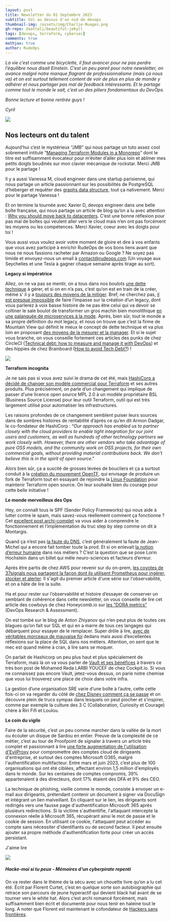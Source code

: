 ```yaml
---
layout: post
title: Newsletter du 01 Septembre 2023
subtitle: Vol au dessus d'un nid de devops	
thumbnail-img: /assets/img/Charlie-Nuages.png
gh-repo: daattali/beautiful-jekyll
tags: [devops, terraform, cybersec]
comments: true
mathjax: true
author: RudeOps
---
```


_La vie c’est comme une bicyclette, il faut avancer pour ne pas perdre l’équilibre nous disait Einstein. C’est un peu pareil pour notre newsletter, on avance malgré notre manque flagrant de professionnalisme (mais ça nous va) et on est surtout tellement content de voir de plus en plus de monde y adhérer et nous partager pas mal de feedback intéressants. Et le partage comme tout le monde le sait, c’est un des piliers fondamentaux du DevOps._

_Bonne lecture et bonne rentrée guys !_

_Cyril_  
  

![](https://storage.mlcdn.com/account_image/325165/einN7ZhLaqd0K80FTJWNQS49fb8uTD0O82bbnMiy.png)

## Nos lecteurs ont du talent

Aujourd’hui c’est le mystérieux “JMB” qui nous partage un tuto assez cool sobrement intitulé “[Managing Terraform Modules in a Monorepo](https://dragondrop.cloud/2023/07/17/managing-terraform-modules-in-a-monorepo/)” dont le titre est suffisamment évocateur pour m’éviter d’aller plus loin et abîmer mes petits doigts boudinés sur mon clavier mécanique de rockstar. Merci JMB pour le partage !

Il y a aussi Vanessa M, cloud engineer dans une startup parisienne, qui nous partage un article passionnant sur les possibilités de PostgreSQL d’héberger et requêter des  [graphs data structure](https://www.dylanpaulus.com/posts/postgres-is-a-graph-database/), tout ça nativement. Merci pour le partage Vanessa !

Et on termine la tournée avec Xavier D, devops engineer dans une belle boîte française, qui nous partage un article de blog qu’on a lu avec attention :  [Why you should move back to datacenters](https://rakkhi.substack.com/p/why-you-should-move-back-to-datacenters). C’est une bonne réflexion pour pas mal de boîtes qui veulent aller vers le cloud mais n’en ont pas forcément les moyens ou les compétences. Merci Xavier, coeur avec les doigts pour toi !  

Vous aussi vous voulez avoir votre moment de gloire et dire à vos enfants que vous avez participé à enrichir RudeOps de vos bons liens avant que nous ne nous fassions racheter par Amazon ou Google ? Ne soyez pas timide et envoyez-nous un email à  [contact@rudeops.com](mailto:contact@rudeops.com)  (Un voyage aux Seychelles et une Tesla à gagner chaque semaine après tirage au sort).  

**Legacy si impératrice**

Allez, on ne va pas se mentir, on a tous dans nos boulots  [une dette technique](https://geekflare.com/technical-debt/)  à gérer, et si on en n’a pas, c’est qu’on est en train de la créer, même s' il y a  [toujours des moyens de la mitiger](https://dev.to/alexomeyer/the-engineers-guide-to-creating-a-technical-debt-proposal-58o5). Bref, ne cherchez pas,  [il est presque impossible](https://engineering.zalando.com/posts/2021/11/technical-debt.html)  de faire l’impasse sur la création d’un legacy, dont vous parlerez à voix basse histoire de ne pas être celui qui va devoir se coltiner le sale boulot de transformer un gros machin bien monolithique  [en une palanquée de microservices à la mode](https://www.guava.blue/2021/09/28/switching-from-monolithic-to-microservices-is-it-worth-the-trouble/). Après, bien sûr, tout le monde a sa propre définition du mot legacy, et nous on trouve que c’est la firme de Mountain View qui définit le mieux le concept de dette technique et va plus loin en proposant  [des moyens de la mesurer et la manager](https://newsletter.abinoda.com/p/measuring-and-managing-tech-debt). Et si le sujet vous branche, on vous conseille fortement ces articles des punks de chez CircleCI ([Technical debt: how to measure and manage it with DevOps](https://circleci.com/blog/manage-and-measure-technical-debt/)) et des hippies de chez Brainboard ([How to avoid Tech Debt?](https://blog.brainboard.co/how-to-avoid-tech-debt-1188633f1b21)) !

![](https://storage.mlcdn.com/account_image/325165/yzRDalmEkrHLsviGGJlMeuQ0YHkLXquSCeTMzLSb.png)

**Terraform incognita**

Je ne sais pas si vous avez suivi le drama de cet été, mais  [HashiCorp a décidé de changer son modèle commercial pour Terraform](https://www.hashicorp.com/blog/hashicorp-adopts-business-source-license)  et ses autres produits. Plus précisément, on parle d’un changement qui implique de passer d'une licence open source MPL 2.0 à un modèle propriétaire BSL (Business Source License) pour leur outil Terraform, outil qui est très largement utilisé pour automatiser les infrastructures.

Les raisons profondes de ce changement semblent puiser leurs sources dans de sombres histoires de rentabilité d’après ce qu’en dit Armon Dadgar, le co-fondateur de HashiCorp : “_Our approach has enabled us to partner closely with the cloud providers to enable tight integration for our joint users and customers, as well as hundreds of other technology partners we work closely with. However, there are other vendors who take advantage of pure OSS models, and the community work on OSS projects, for their own commercial goals, without providing material contributions back. We don’t believe this is in the spirit of open source_.”

Alors bien sûr, ça a suscité de grosses levées de boucliers et ça a surtout conduit à la  [création du mouvement OpenTF](https://opentf.org/announcement), qui envisage de produire un fork de Terraform tout en essayant de rejoindre la  [Linux Foundation](https://lwn.net/Articles/942770/)  pour maintenir Terraform open source. On leur souhaite bien du courage pour cette belle initiative !  

**Le monde merveilleux des Ops**

Hey, on connaît tous le SPF (Sender Policy Frameworks) qui nous aide à lutter contre le spam, mais savez-vous réellement comment ça fonctionne ? Cet  [excellent post archi-complet](https://www.netmeister.org/blog/spf.html)  va vous aider à comprendre le fonctionnement et l’implémentation du truc step by step comme on dit à Montargis.

Quand ça n’est pas  [la faute du DNS](https://www.cscdbs.com/blog/why-dns-is-the-biggest-single-point-of-failure/), c’est généralement la faute de Jean-Michel qui a encore fait tomber toute la prod. Et si on enlevait  [la notion d’erreur humaine](https://surfingcomplexity.blog/2022/05/30/imagine-theres-no-human-error/)  dans nos métiers ? C’est la question que se pose Lorin Hochstein dans un billet qui mêle neuro-sciences et facteurs d’erreur.

Après être partis de chez AWS pour revenir sur du on-prem,  [les coyotes de 37signals nous partagent la façon dont ils utilisent Prometheus pour ingérer, stocker et alerter](https://dev.37signals.com/prometheus-metrics-at-37signals/). Il s'agit du premier article d'une série sur l'observabilité, et on a hâte de lire la suite.

Ha et pour rester sur l’observabilité et histoire d’essayer de conserver un semblant de cohérence dans cette newsletter, on vous conseille de lire cet article des cowboys de chez Honeycomb.io sur  [les “DORA metrics”](https://www.honeycomb.io/observability-dora-metrics)  (DevOps Research & Assessment).  
  
On est tombé sur le blog de Anton Zhiyanov qui n’en peut plus de toutes ces blagues qu’on fait sur SQL et qui en a marre de tous ces langages qui débarquent pour essayer de le remplacer. Super drôle à lire,  [avec de véritables morceaux de mauvaise foi](https://antonz.org/fancy-ql/) dedans mais aussi d’excellentes réflexions sur la place de SQL dans nos métiers. Attention, on sent que le mec est quand même à cran, à lire sans se moquer.

On parlait de Hashicorp un peu plus haut et plus spécialement de Terraform, mais là on va vous parler de  [Vault et ses bénéfices](https://blog.cockpitio.com/devops/vault-overview/)  à travers ce très bon post de Mohamed Reda LARBI YOUCEF de chez Cockpit.io. Si vous ne connaissez pas encore Vault, jetez-vous dessus, on parie notre chemise que vous lui trouverez une place de choix dans votre infra.  
  
La gestion d’une organisation SRE varie d’une boîte à l’autre, cette cette fois-ci on va regarder du côté de  [chez Disney comment ça se passe](https://www.srepath.com/inside-disneys-site-reliability-engineering-practice/)  et on découvre plein de trucs sympas dans lesquels on peut piocher et s’inspirer, comme par exemple la culture des 3 C (Collaboration, Curiosity et Courage) chère à Riri Fifi et Loulou.

**Le coin du vigile**

Faire de la sécurité, c’est un peu comme marcher dans la vallée de la mort ou écouter un disque de Sardou en entier. Preuve de la complexité de ce métier, c’est au tour de Proofpoint de signaler à travers un article très complet et passionnant à lire  [une forte augmentation de l'utilisation d'EvilProxy](https://www.proofpoint.com/us/blog/email-and-cloud-threats/cloud-account-takeover-campaign-leveraging-evilproxy-targets-top-level)  pour compromettre des comptes cloud de dirigeants d'entreprise, et surtout des comptes Microsoft O365, malgré l'authentification multifacteur. Entre mars et juin 2023, c’est plus de 100 organisations qui ont été ciblées, affectant environ 1,5 million d'employés dans le monde. Sur les centaines de comptes compromis, 39% appartenaient à des directeurs, dont 17% étaient des DFA et 9% des CEO.

La technique de phishing, vieille comme le monde, consiste à envoyer un e-mail aux dirigeants, prétendant contenir un document à signer via DocuSign et intégrant un lien malveillant. En cliquant sur le lien, les dirigeants sont redirigés vers une fausse page d'authentification Microsoft 365 après plusieurs redirections. Si la victime s'authentifie, l'attaquant intercepte la connexion réelle à Microsoft 365, récupérant ainsi le mot de passe et le cookie de session. En utilisant ce cookie, l'attaquant peut accéder au compte sans nécessiter d'identifiants ou de second facteur. Il peut ensuite ajouter sa propre méthode d'authentification forte pour créer un accès persistant.  

J'aime lire

![](https://storage.mlcdn.com/account_image/325165/1wH7EN6zJwtIiJ0YA9NeAhHfdRa1B9jFjVZThwHU.png)

##### Hacke-moi si tu peux - Mémoires d'un cyberpirate repenti

On va rester dans le thème de la sécu avec un chouette livre qu’on a lu cet été. Écrit par Florent Curtet, c’est en quelque sorte son autobiographie qui retrace son parcours de jeune hyperactif qui devient black hat avant de se tourner vers le white hat. Alors c’est archi romancé forcément, mais suffisamment bien écrit et documenté pour nous tenir en haleine tout le long. A noter que Florent est maintenant le cofondateur de  [Hackers sans frontières](https://hwb.ngo/).
